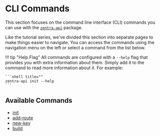 # CLI Commands

This section focuses on the command line interface (CLI) commands you can use with the [`zentra-api`](#) package.

Like the tutorial series, we've divided this section into separate pages to make things easier to navigate. You can access the commands using the navigation menu on the left or select a command from the list below.

!!! tip "Help Flag"
    All commands are configured with a `--help` flag that provides you with extra information about them. Simply add it to the command to read more information about it. For example:

    ```shell title=""
    zentra-api init --help
    ```

## Available Commands

- [init](/api/commands/init)
- [add-route](/api/commands/add-route)
- [new-key](/api/commands/new-key)
- [build](/api/commands/build)

